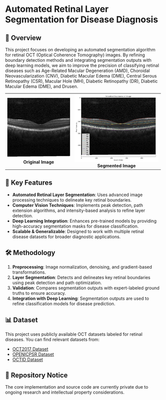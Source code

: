 # Automated Retinal Layer Segmentation for Disease Diagnosis

## 📌 Overview
This project focuses on developing an automated segmentation algorithm for retinal OCT (Optical Coherence Tomography) images. By refining boundary detection methods and integrating segmentation outputs with deep learning models, we aim to improve the precision of classifying retinal diseases such as Age-Related Macular Degeneration (AMD), Choroidal Neovascularization (CNV), Diabetic Macular Edema (DME), Central Serous Retinopathy (CSR), Macular Hole (MH), Diabetic Retinopathy (DR), Diabetic Macular Edema (DME), and Drusen.

<table>
  <tr>
    <td align="center">
      <img src="https://github.com/TimothyTan00/Retinal-Segmentation/blob/main/NORMAL-202734-1%20copy.jpeg?raw=true" alt="Original Image" width="400"/><br/>
      <strong>Original Image</strong>
    </td>
    <td align="center">
      <img src="https://github.com/TimothyTan00/Retinal-Segmentation/blob/main/NEW%20FINAL%20IMAGE%20202.png?raw=true" alt="Segmented Image" width="530"/><br/>
      <strong>Segmented Image</strong>
    </td>
  </tr>
</table>

## 🔹 Key Features
* **Automated Retinal Layer Segmentation**: Uses advanced image processing techniques to delineate key retinal boundaries.
* **Computer Vision Techniques**: Implements peak detection, path extension algorithms, and intensity-based analysis to refine layer detection.
* **Deep Learning Integration**: Enhances pre-trained models by providing high-accuracy segmentation masks for disease classification.
* **Scalable & Generalizable**: Designed to work with multiple retinal disease datasets for broader diagnostic applications.

## 🛠 Methodology
1. **Preprocessing**: Image normalization, denoising, and gradient-based transformations.
2. **Layer Segmentation**: Detects and delineates key retinal boundaries using peak detection and path optimization.
3. **Validation**: Compares segmentation outputs with expert-labeled ground truths to ensure accuracy.
4. **Integration with Deep Learning**: Segmentation outputs are used to refine classification models for disease prediction.

## 📊 Dataset
This project uses publicly available OCT datasets labeled for retinal diseases. You can find relevant datasets from:
* [OCT2017 Dataset](https://www.kaggle.com/datasets/paultimothymooney/kermany2018)
* [OPENICPSR Dataset](https://www.openicpsr.org/openicpsr/project/108503/version/V1/view)
* [OCTID Dataset](https://www.kaggle.com/datasets/kawtarnaim/octid-dataset)

## 📝 Repository Notice
The core implementation and source code are currently private due to ongoing research and intellectual property considerations.
